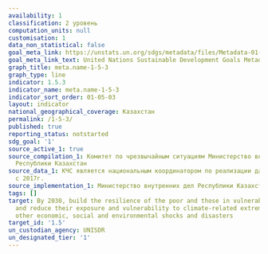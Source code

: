 ```yaml
---
availability: 1
classification: 2 уровень
computation_units: null
customisation: 1
data_non_statistical: false
goal_meta_link: https://unstats.un.org/sdgs/metadata/files/Metadata-01-05-03.pdf
goal_meta_link_text: United Nations Sustainable Development Goals Metadata (pdf 894kB)
graph_title: meta.name-1-5-3
graph_type: line
indicator: 1.5.3
indicator_name: meta.name-1-5-3
indicator_sort_order: 01-05-03
layout: indicator
national_geographical_coverage: Казахстан
permalink: /1-5-3/
published: true
reporting_status: notstarted
sdg_goal: '1'
source_active_1: true
source_compilation_1: Комитет по чрезвычайным ситуациям Министерство внутренних дел
  Республики Казахстан
source_data_1: КЧС является национальным координатором по реализации данной программы
  с 2017г.
source_implementation_1: Министерство внутренних дел Республики Казахстан
tags: []
target: By 2030, build the resilience of the poor and those in vulnerable situations
  and reduce their exposure and vulnerability to climate-related extreme events and
  other economic, social and environmental shocks and disasters
target_id: '1.5'
un_custodian_agency: UNISDR
un_designated_tier: '1'
---
```

